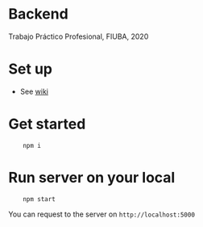 # Backend
Trabajo Práctico Profesional, FIUBA, 2020

# Set up

- See [wiki](https://github.com/fiuba-laboral-v2/back-end/wiki/Set-up)

# Get started

```
    npm i
```

# Run server on your local

```
    npm start
```
You can request to the server on `http://localhost:5000`